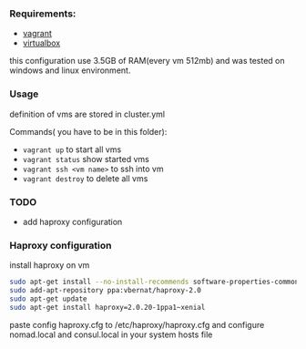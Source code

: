 ### Requirements: ###
- [vagrant]( https://www.vagrantup.com/) 
- [virtualbox](https://www.virtualbox.org/)

this configuration use 3.5GB of RAM(every vm 512mb) and was tested on windows and linux environment. 


### Usage ###

definition of vms are stored in cluster.yml

Commands( you have to be in this folder): 

- `vagrant up` to start all vms
- `vagrant status` show started vms
- `vagrant ssh <vm name>` to ssh into vm 
- `vagrant destroy` to delete all vms




### TODO ###
- add  haproxy configuration

### Haproxy configuration ###
install haproxy on vm 

```bash
sudo apt-get install --no-install-recommends software-properties-common
sudo add-apt-repository ppa:vbernat/haproxy-2.0
sudo apt-get update
sudo apt-get install haproxy=2.0.20-1ppa1~xenial
```

paste config haproxy.cfg to /etc/haproxy/haproxy.cfg and configure nomad.local and consul.local in your system hosts file 
